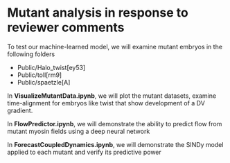 # Mutant analysis in response to reviewer comments

To test our machine-learned model, we will examine mutant embryos in the following folders

- Public/Halo_twist[ey53]
- Public/toll[rm9]
- Public/spaetzle[A]

In **VisualizeMutantData.ipynb**, we will plot the mutant datasets, examine time-alignment for embryos like twist that show development of a DV gradient.

In **FlowPredictor.ipynb**, we will demonstrate the ability to predict flow from mutant myosin fields using a deep neural network 

In **ForecastCoupledDynamics.ipynb**, we will demonstrate the SINDy model applied to each mutant and verify its predictive power
